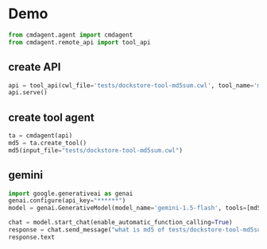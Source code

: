 
# Demo

```python
from cmdagent.agent import cmdagent
from cmdagent.remote_api import tool_api
```

## create API
```python
api = tool_api(cwl_file='tests/dockstore-tool-md5sum.cwl', tool_name='md5sum')
api.serve()
```

## create tool agent
```python
ta = cmdagent(api)
md5 = ta.create_tool()
md5(input_file="tests/dockstore-tool-md5sum.cwl")
```

## gemini
```python
import google.generativeai as genai
genai.configure(api_key="******")
model = genai.GenerativeModel(model_name='gemini-1.5-flash', tools=[md5])

chat = model.start_chat(enable_automatic_function_calling=True)
response = chat.send_message("what is md5 of tests/dockstore-tool-md5sum.cwl?")
response.text
```
